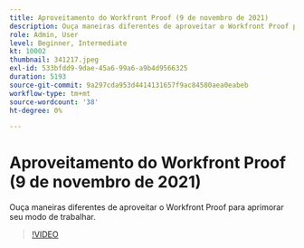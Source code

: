 ```yaml
---
title: Aproveitamento do Workfront Proof (9 de novembro de 2021)
description: Ouça maneiras diferentes de aproveitar o Workfront Proof para aprimorar seu modo de trabalhar.
role: Admin, User
level: Beginner, Intermediate
kt: 10002
thumbnail: 341217.jpeg
exl-id: 533bfdd9-9dae-45a6-99a6-a9b4d9566325
duration: 5193
source-git-commit: 9a297cda953d4414131657f9ac84580aea0eabeb
workflow-type: tm+mt
source-wordcount: '38'
ht-degree: 0%

---
```


# Aproveitamento do Workfront Proof (9 de novembro de 2021)

Ouça maneiras diferentes de aproveitar o Workfront Proof para aprimorar seu modo de trabalhar.

>[!VIDEO](https://video.tv.adobe.com/v/341217/?quality=12&learn=on)
